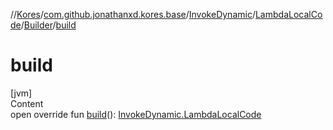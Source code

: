 //[Kores](../../../../index.md)/[com.github.jonathanxd.kores.base](../../../index.md)/[InvokeDynamic](../../index.md)/[LambdaLocalCode](../index.md)/[Builder](index.md)/[build](build.md)



# build  
[jvm]  
Content  
open override fun [build](build.md)(): [InvokeDynamic.LambdaLocalCode](../index.md)  



